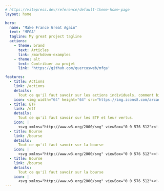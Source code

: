 ```yaml
---
# https://vitepress.dev/reference/default-theme-home-page
layout: home

hero:
  name: "Make France Great Again"
  text: "MFGA"
  tagline: My great project tagline
  actions:
    - theme: brand
      text: Articles
      link: /markdown-examples
    - theme: alt
      text: Contribuer au projet
      link: 'https://github.com/quercusweb/mfga'

features:
  - title: Actions
    link: /actions
    details:
      Tout ce qu'il faut savoir sur les actions individuels, comment bien investir.
    icon: <img width="64" height="64" src="https://img.icons8.com/arcade/64/bullish.png" alt="bullish"/>
  - title: ETF
    link: /etf
    details:
      Tout ce qu'il faut savoir sur les ETF et leur vertus.
    icon: |
      <svg xmlns="http://www.w3.org/2000/svg" viewBox="0 0 576 512"><!--! Font Awesome Free 6.7.0 by @fontawesome - https://fontawesome.com License - https://fontawesome.com/license/free (Icons: CC BY 4.0, Fonts: SIL OFL 1.1, Code: MIT License) Copyright 2024 Fonticons, Inc. --><path d="M112 112c0 35.3-28.7 64-64 64l0 160c35.3 0 64 28.7 64 64l352 0c0-35.3 28.7-64 64-64l0-160c-35.3 0-64-28.7-64-64l-352 0zM0 128C0 92.7 28.7 64 64 64l448 0c35.3 0 64 28.7 64 64l0 256c0 35.3-28.7 64-64 64L64 448c-35.3 0-64-28.7-64-64L0 128zM176 256a112 112 0 1 1 224 0 112 112 0 1 1 -224 0zm80-48c0 8.8 7.2 16 16 16l0 64-8 0c-8.8 0-16 7.2-16 16s7.2 16 16 16l24 0 24 0c8.8 0 16-7.2 16-16s-7.2-16-16-16l-8 0 0-80c0-8.8-7.2-16-16-16l-16 0c-8.8 0-16 7.2-16 16z"/></svg>
  - title: Bourse
    link: /bourse
    details:
      Tout ce qu'il faut savoir sur la bourse
    icon: |
      <svg xmlns="http://www.w3.org/2000/svg" viewBox="0 0 576 512"><!--! Font Awesome Free 6.7.0 by @fontawesome - https://fontawesome.com License - https://fontawesome.com/license/free (Icons: CC BY 4.0, Fonts: SIL OFL 1.1, Code: MIT License) Copyright 2024 Fonticons, Inc. --><path d="M112 112c0 35.3-28.7 64-64 64l0 160c35.3 0 64 28.7 64 64l352 0c0-35.3 28.7-64 64-64l0-160c-35.3 0-64-28.7-64-64l-352 0zM0 128C0 92.7 28.7 64 64 64l448 0c35.3 0 64 28.7 64 64l0 256c0 35.3-28.7 64-64 64L64 448c-35.3 0-64-28.7-64-64L0 128zM176 256a112 112 0 1 1 224 0 112 112 0 1 1 -224 0zm80-48c0 8.8 7.2 16 16 16l0 64-8 0c-8.8 0-16 7.2-16 16s7.2 16 16 16l24 0 24 0c8.8 0 16-7.2 16-16s-7.2-16-16-16l-8 0 0-80c0-8.8-7.2-16-16-16l-16 0c-8.8 0-16 7.2-16 16z"/></svg>
  - title: Bourse
    link: /bourse
    details:
      Tout ce qu'il faut savoir sur la bourse
    icon: |
      <svg xmlns="http://www.w3.org/2000/svg" viewBox="0 0 576 512"><!--! Font Awesome Free 6.7.0 by @fontawesome - https://fontawesome.com License - https://fontawesome.com/license/free (Icons: CC BY 4.0, Fonts: SIL OFL 1.1, Code: MIT License) Copyright 2024 Fonticons, Inc. --><path d="M112 112c0 35.3-28.7 64-64 64l0 160c35.3 0 64 28.7 64 64l352 0c0-35.3 28.7-64 64-64l0-160c-35.3 0-64-28.7-64-64l-352 0zM0 128C0 92.7 28.7 64 64 64l448 0c35.3 0 64 28.7 64 64l0 256c0 35.3-28.7 64-64 64L64 448c-35.3 0-64-28.7-64-64L0 128zM176 256a112 112 0 1 1 224 0 112 112 0 1 1 -224 0zm80-48c0 8.8 7.2 16 16 16l0 64-8 0c-8.8 0-16 7.2-16 16s7.2 16 16 16l24 0 24 0c8.8 0 16-7.2 16-16s-7.2-16-16-16l-8 0 0-80c0-8.8-7.2-16-16-16l-16 0c-8.8 0-16 7.2-16 16z"/></svg>
---
```


